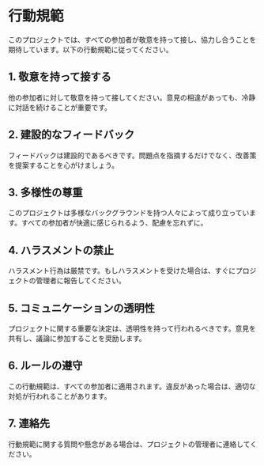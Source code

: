# 行動規範

このプロジェクトでは、すべての参加者が敬意を持って接し、協力し合うことを期待しています。以下の行動規範に従ってください。

## 1. 敬意を持って接する

他の参加者に対して敬意を持って接してください。意見の相違があっても、冷静に対話を続けることが重要です。

## 2. 建設的なフィードバック

フィードバックは建設的であるべきです。問題点を指摘するだけでなく、改善策を提案することを心がけましょう。

## 3. 多様性の尊重

このプロジェクトは多様なバックグラウンドを持つ人々によって成り立っています。すべての参加者が快適に感じられるよう、配慮を忘れずに。

## 4. ハラスメントの禁止

ハラスメント行為は厳禁です。もしハラスメントを受けた場合は、すぐにプロジェクトの管理者に報告してください。

## 5. コミュニケーションの透明性

プロジェクトに関する重要な決定は、透明性を持って行われるべきです。意見を共有し、議論に参加することを奨励します。

## 6. ルールの遵守

この行動規範は、すべての参加者に適用されます。違反があった場合は、適切な対処が行われることがあります。

## 7. 連絡先

行動規範に関する質問や懸念がある場合は、プロジェクトの管理者に連絡してください。
